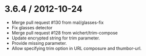 
3.6.4 / 2012-10-24 
==================

  * Merge pull request #130 from mal/glasses-fix
  * Fix glasses detector
  * Merge pull request #128 from wichert/trim-compose
  * Update encrypted string for trim parameter.
  * Provide missing parameter.
  * Allow specifying trim option in URL composure and thumbor-url.
